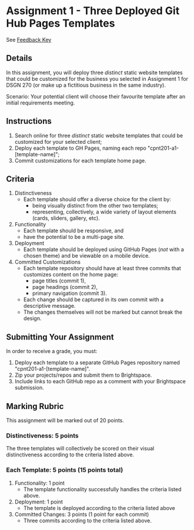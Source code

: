# Assignment 1 - Three Deployed Git Hub Pages Templates
See [Feedback Key](feedback-key.md)

## Details
In this assignment, you will deploy three _distinct_ static website templates that could be customized for the business you selected in Assignment 1 for DSGN 270 (or make up a fictitious business in the same industry). 

Scenario: Your potential client will choose their favourite template after an initial requirements meeting.

## Instructions
1. Search online for three _distinct_ static website templates that could be customized for your selected client;
2. Deploy each template to GH Pages, naming each repo "cpnt201-a1-[template-name]";
3. Commit customizations for each template home page.

## Criteria
1. Distinctiveness 
    - Each template should offer a diverse choice for the client by:
        - being visually distinct from the other two templates;
        - representing, collectively, a wide variety of layout elements (cards, sliders, gallery, etc).
2. Functionality
    - Each template should be responsive, and 
    - have the potential to be a multi-page site.
3. Deployment
    - Each template should be deployed using GitHub Pages (_not_ with a chosen theme) and be viewable on a mobile device.
4. Committed Customizations
    - Each template repository should have at least three commits that customizes content on the home page:
        - page titles (commit 1),
        - page headings (commit 2),
        - primary navigation (commit 3).
    - Each change should be captured in its own commit with a descriptive message. 
    - The changes themselves will not be marked but cannot break the design.

## Submitting Your Assignment
In order to receive a grade, you must:
1. Deploy each template to a separate GitHub Pages repository named "cpnt201-a1-[template-name]".
2. Zip your projects/repos and submit them to Brightspace.
3. Include links to each GitHub repo as a comment with your Brightspace submission.

## Marking Rubric
This assignment will be marked out of 20 points.

### Distinctiveness: 5 points 
The three templates will collectively be scored on their visual distinctiveness according to the criteria listed above.

### Each Template: 5 points (15 points total)
1. Functionality: 1 point 
    - The template functionality successfully handles the criteria listed above.
2. Deployment: 1 point
    - The template is deployed according to the criteria listed above 
3. Committed Changes: 3 points (1 point for each commit)
    - Three commits according to the criteria listed above.